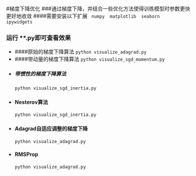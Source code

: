 #梯度下降优化
###通过梯度下降，并结合一些优化方法使得训练模型时参数更快更好地收敛
####需要安装以下扩展
 ` numpy 
 matplotlib 
 seaborn 
 ipywidgets` 
 ### 运行 **.py即可查看效果
+ ####原始的梯度下降算法
    ` python visualize_adagrad.py ` 
+ ####带动量的梯度下降算法
     ` python visualize_sgd_momentum.py ` 
+ ##### 带惯性的梯度下降算法
    ` python visualize_sgd_inertia.py ` 
+ #### Nesterov算法
    ` python visualize_sgd_inertia.py ` 
+ #### Adagrad自适应调整的梯度下降
    ` python visualize_adagrad.py ` 
+ #### RMSProp
     ` python visualize_adagrad.py ` 